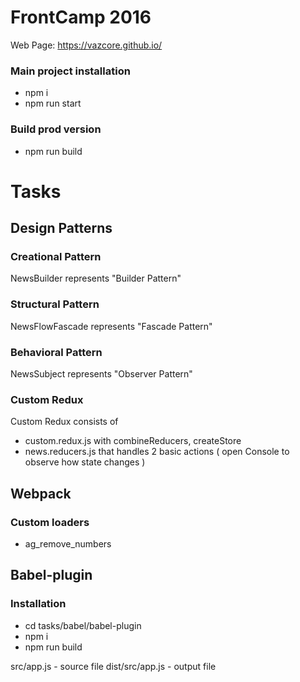 # FrontCamp 2016

Web Page: https://vazcore.github.io/

### Main project installation
- npm i
- npm run start

### Build prod version
 - npm run build


# Tasks

## Design Patterns

### Creational Pattern
NewsBuilder represents "Builder Pattern"

### Structural Pattern
NewsFlowFascade represents "Fascade Pattern"

### Behavioral Pattern
NewsSubject represents "Observer Pattern"

### Custom Redux
Custom Redux consists of 
- custom.redux.js with combineReducers, createStore
- news.reducers.js that handles 2 basic actions 
 ( open Console to observe how state changes )

## Webpack

### Custom loaders

- ag_remove_numbers

## Babel-plugin

### Installation 
 - cd tasks/babel/babel-plugin
 - npm i
 - npm run build

src/app.js      - source file
dist/src/app.js - output file 


